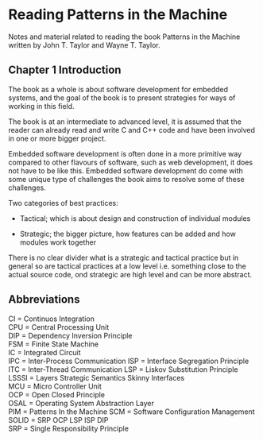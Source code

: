 # Reading Patterns in the Machine

Notes and material related to reading the book Patterns in the Machine written by John T. Taylor and Wayne T. Taylor.

## Chapter 1 Introduction

The book as a whole is about software development for embedded systems, and the goal of the book is to present strategies for ways of working in this field.

The book is at an intermediate to advanced level, it is assumed that the reader can already read and write C and C++ code and have been involved in one or more bigger project.

Embedded software development is often done in a more primitive way compared to other flavours of software, such as web development, it does not have to be like this. Embedded software development do come with some unique type of challenges the book aims to resolve some of these challenges.

Two categories of best practices:

- Tactical; which is about design and construction of individual modules

- Strategic; the bigger picture, how features can be added and how modules work together

There is no clear divider what is a strategic and tactical practice but in general so are tactical practices at a low level i.e. something close to the actual source code, ond strategic are high level and can be more abstract.

## Abbreviations

CI = Continuos Integration  
CPU = Central Processing Unit  
DIP = Dependency Inversion Principle  
FSM = Finite State Machine  
IC = Integrated Circuit  
IPC = Inter-Process Communication
ISP = Interface Segregation Principle  
ITC = Inter-Thread Communication
LSP = Liskov Substitution Principle  
LSSSI = Layers Strategic Semantics Skinny Interfaces  
MCU = Micro Controller Unit  
OCP = Open Closed Principle  
OSAL = Operating System Abstraction Layer  
PIM = Patterns In the Machine
SCM = Software Configuration Management
SOLID = SRP OCP LSP ISP DIP  
SRP = Single Responsibility Principle  
